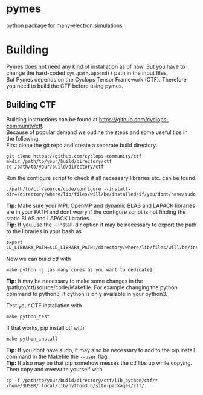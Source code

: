 # pymes

python package for many-electron simulations

# Building

Pymes does not need any kind of installation as of now. But you have to change the hard-coded ```sys.path.append()``` path in the input files.  
But Pymes depends on the Cyclops Tensor Framework (CTF). Therefore you need to build the CTF before using pymes.

## Building CTF
Building instructions can be found at https://github.com/cyclops-community/ctf.  
Because of popular demand we outline the steps and some useful tips in the following.  
First clone the git repo and create a separate build directory.
```
git clone https://github.com/cyclops-community/ctf
mkdir /path/to/your/build/directory/ctf
cd /path/to/your/build/directory/ctf
```
Run the configure script to check if all necessary libraries etc. can be found.
```
./path/to/ctf/source/code/configure --install-dir=/directory/where/lib/files/will/be/installed/if/you/dont/have/sudo
```
**Tip:** Make sure your MPI, OpenMP and dynamic BLAS and LAPACK libraries are in your PATH and dont worry if the configure script is not finding the static BLAS and LAPACK libraries.  
**Tip:** If you use the --install-dir option it may be necessary to export the path to the libraries in your bash as
```
export LD_LIBRARY_PATH=$LD_LIBRARY_PATH:/directory/where/lib/files/will/be/installed/if/you/dont/have/sudo
```
Now we can build ctf with
```
make python -j [as many cores as you want to dedicate]
```
**Tip:** It may be necessary to make some changes in the /path/to/ctf/source/code/Makefile. For example changing the python command to python3, if cython is only available in your python3.  

Test your CTF installation with
```
make python_test
```

If that works, pip install ctf with
```
make python_install
```
**Tip:** If you dont have sudo, it may also be necessary to add to the pip install command in the Makefile the ```--user``` flag.  
**Tip:** It also may be that pip somehow messes the ctf libs up while copying. Then copy and overwrite yourself with
```
cp -f /path/to/your/build/directory/ctf/lib_python/ctf/* /home/$USER/.local/lib/python3.6/site-packages/ctf/.
```
